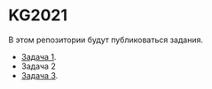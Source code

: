 # KG2021
В этом репозитории будут публиковаться задания.
* [Задача 1](https://github.com/nuzhnykh-avpp/KG2021/wiki/Task1).
* Задача 2
* [Задача 3](https://github.com/nuzhnykh-avpp/KG2021/wiki/Task3).
